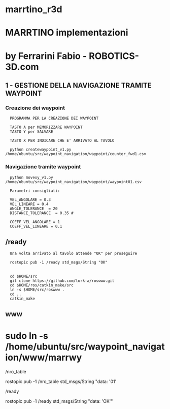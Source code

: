 # marrtino_r3d
# MARRTINO implementazioni
# by Ferrarini Fabio - ROBOTICS-3D.com




## 1 - GESTIONE DELLA NAVIGAZIONE TRAMITE WAYPOINT
    
###   Creazione dei waypoint 
    
      PROGRAMMA PER LA CREAZIONE DEI WAYPOINT 

      TASTO A per MEMORIZZARE WAYPOINT
      TASTO Y per SALVARE

      TASTO X PER INDICARE CHE E' ARRIVATO AL TAVOLO 

      python createwaypoint_v1.py /home/ubuntu/src/waypoint_navigation/waypoint/counter_fwd1.csv

       
###   Navigazione tramite waypoint
      

      python movexy_v1.py /home/ubuntu/src/waypoint_navigation/waypoint/waypoint01.csv

      Parametri consigliati:

      VEL_ANGOLARE = 0.3
      VEL_LINEARE = 0.4
      ANGLE_TOLERANCE  = 20
      DISTANCE_TOLERANCE  = 0.35 #
        
      COEFF_VEL_ANGOLARE = 1
      COEFF_VEL_LINEARE = 0.1



##    /ready
      Una volta arrivato al tavolo attende "OK" per proseguire 

      rostopic pub -1 /ready std_msgs/String "OK"

##    
      cd $HOME/src
      git clone https://github.com/tork-a/roswww.git
      cd $HOME/ros/catkin_make/src
      ln -s $HOME/src/roswww .
      cd ..
      catkin_make
 
## www


# sudo ln -s /home/ubuntu/src/waypoint_navigation/www/marrwy

   
/nro_table 

rostopic pub -1 /nro_table std_msgs/String "data: '01'

/ready
 
rostopic pub -1 /ready std_msgs/String "data: 'OK'"
